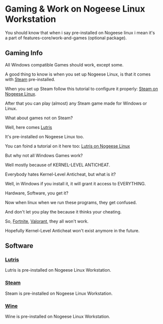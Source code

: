 # Gaming & Work on Nogeese Linux Workstation
You should know that when i say pre-installed on Nogeese linux i mean it's a part of features-core/work-and-games (optional package).
## Gaming Info
All Windows compatible Games should work, except some.

A good thing to know is when you set up Nogeese Linux, is that it comes with [Steam](https://steampowered.com) pre-installed.

When you set up Steam follow this tutorial to configure it properly: [Steam on Nogeese Linux](https://github.com/leon8326-nogeese/nogeese-linux-info/blob/main/STEAM.md).

After that you can play (almost) any Steam game made for Windows or Linux.

What about games not on Steam?

Well, here comes [Lutris](https://lutris.net)

It's pre-installed on Nogeese Linux too.

You can foind a tutorial on it here too: [Lutris on Nogeese Linux](https://github.com/leon8326-nogeese/nogeese-linux-info/blob/main/LUTRIS.md)

But why not all Windows Games work?

Well mostly because of KERNEL-LEVEL ANTICHEAT.

Everybody hates Kernel-Level Anticheat, but what is it?

Well, in Windows if you install it, it will grant it access to EVERYTHING.

Hardware, Software, you get it?

Now when linux when we run these programs, they get confused.

And don't let you play the because it thinks your cheating.

So, [Fortnite](https://www.fortnite.com), [Valorant](https://playvalorant.com), they all won't work.

Hopefully Kernel-Level Anticheat won't exist anymore in the future.
## Software
### [Lutris](https://lutris.net)
Lutris is pre-installed on Nogeese Linux Workstation.
### [Steam](https://steampowered.com)
Steam is pre-installed on Nogeese Linux Workstation.
### [Wine](https://winehq.org)
Wine is pre-installed on Nogeese Linux Workstation.

